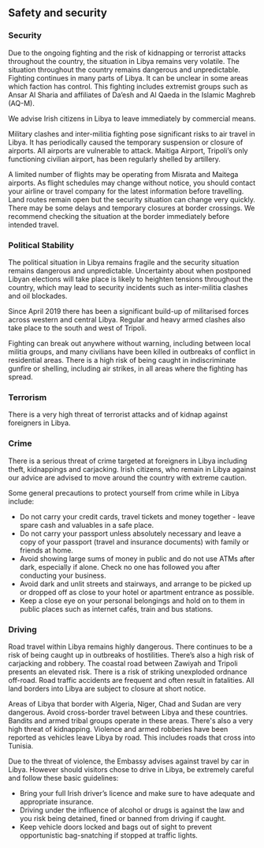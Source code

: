 ## Safety and security

### **Security**

Due to the ongoing fighting and the risk of kidnapping or terrorist attacks throughout the country, the situation in Libya remains very volatile. The situation throughout the country remains dangerous and unpredictable. Fighting continues in many parts of Libya. It can be unclear in some areas which faction has control. This fighting includes extremist groups such as Ansar Al Sharia and affiliates of Da’esh and Al Qaeda in the Islamic Maghreb (AQ-M).

We advise Irish citizens in Libya to leave immediately by commercial means.

Military clashes and inter-militia fighting pose significant risks to air travel in Libya. It has periodically caused the temporary suspension or closure of airports. All airports are vulnerable to attack. Maitiga Airport, Tripoli’s only functioning civilian airport, has been regularly shelled by artillery.

A limited number of flights may be operating from Misrata and Maitega airports. As flight schedules may change without notice, you should contact your airline or travel company for the latest information before travelling. Land routes remain open but the security situation can change very quickly. There may be some delays and temporary closures at border crossings. We recommend checking the situation at the border immediately before intended travel.

### **Political Stability**

The political situation in Libya remains fragile and the security situation remains dangerous and unpredictable. Uncertainty about when postponed Libyan elections will take place is likely to heighten tensions throughout the country, which may lead to security incidents such as inter-militia clashes and oil blockades.

Since April 2019 there has been a significant build-up of militarised forces across western and central Libya. Regular and heavy armed clashes also take place to the south and west of Tripoli.

Fighting can break out anywhere without warning, including between local militia groups, and many civilians have been killed in outbreaks of conflict in residential areas. There is a high risk of being caught in indiscriminate gunfire or shelling, including air strikes, in all areas where the fighting has spread.

### **Terrorism**

There is a very high threat of terrorist attacks and of kidnap against foreigners in Libya.

### **Crime**

There is a serious threat of crime targeted at foreigners in Libya including theft, kidnappings and carjacking. Irish citizens, who remain in Libya against our advice are advised to move around the country with extreme caution.

Some general precautions to protect yourself from crime while in Libya include:

* Do not carry your credit cards, travel tickets and money together - leave spare cash and valuables in a safe place.
* Do not carry your passport unless absolutely necessary and leave a copy of your passport (travel and insurance documents) with family or friends at home.
* Avoid showing large sums of money in public and do not use ATMs after dark, especially if alone. Check no one has followed you after conducting your business.
* Avoid dark and unlit streets and stairways, and arrange to be picked up or dropped off as close to your hotel or apartment entrance as possible.
* Keep a close eye on your personal belongings and hold on to them in public places such as internet cafés, train and bus stations.

### **Driving**

Road travel within Libya remains highly dangerous. There continues to be a risk of being caught up in outbreaks of hostilities. There’s also a high risk of carjacking and robbery. The coastal road between Zawiyah and Tripoli presents an elevated risk. There is a risk of striking unexploded ordnance off-road. Road traffic accidents are frequent and often result in fatalities. All land borders into Libya are subject to closure at short notice.

Areas of Libya that border with Algeria, Niger, Chad and Sudan are very dangerous. Avoid cross-border travel between Libya and these countries. Bandits and armed tribal groups operate in these areas. There's also a very high threat of kidnapping. Violence and armed robberies have been reported as vehicles leave Libya by road. This includes roads that cross into Tunisia.

Due to the threat of violence, the Embassy advises against travel by car in Libya. However should visitors chose to drive in Libya, be extremely careful and follow these basic guidelines:

* Bring your full Irish driver’s licence and make sure to have adequate and appropriate insurance.
* Driving under the influence of alcohol or drugs is against the law and you risk being detained, fined or banned from driving if caught.
* Keep vehicle doors locked and bags out of sight to prevent opportunistic bag-snatching if stopped at traffic lights.